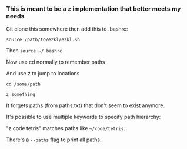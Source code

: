 ### This is meant to be a z implementation that better meets my needs

Git clone this somewhere then add this to .bashrc:

```
source /path/to/ezkl/ezkl.sh
```

Then `source ~/.bashrc`

Now use cd normally to remember paths

And use z to jump to locations

`cd /some/path`

`z something`

It forgets paths (from paths.txt) that don't seem to exist anymore.

It's possible to use multiple keywords to specify path hierarchy:

"z code tetris" matches paths like `~/code/tetris`. 

There's a `--paths` flag to print all paths.